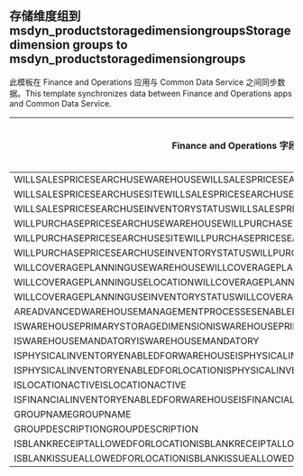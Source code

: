 ## <a name="storage-dimension-groups-to-msdyn_productstoragedimensiongroups"></a><span data-ttu-id="0deb9-101">存储维度组到 msdyn_productstoragedimensiongroups</span><span class="sxs-lookup"><span data-stu-id="0deb9-101">Storage dimension groups to msdyn_productstoragedimensiongroups</span></span>

<span data-ttu-id="0deb9-102">此模板在 Finance and Operations 应用与 Common Data Service 之间同步数据。</span><span class="sxs-lookup"><span data-stu-id="0deb9-102">This template synchronizes data between Finance and Operations apps and Common Data Service.</span></span>

<span data-ttu-id="0deb9-103">Finance and Operations 字段</span><span class="sxs-lookup"><span data-stu-id="0deb9-103">Finance and Operations field</span></span> | <span data-ttu-id="0deb9-104">映射类型</span><span class="sxs-lookup"><span data-stu-id="0deb9-104">Map type</span></span> | <span data-ttu-id="0deb9-105">其他 Dynamics 365 字段</span><span class="sxs-lookup"><span data-stu-id="0deb9-105">Other Dynamics 365 field</span></span> | <span data-ttu-id="0deb9-106">默认值</span><span class="sxs-lookup"><span data-stu-id="0deb9-106">Default value</span></span>
---|---|---|---
<span data-ttu-id="0deb9-107">WILLSALESPRICESEARCHUSEWAREHOUSE</span><span class="sxs-lookup"><span data-stu-id="0deb9-107">WILLSALESPRICESEARCHUSEWAREHOUSE</span></span> | >< | <span data-ttu-id="0deb9-108">msdyn_willsalespricesearchusewarehouse</span><span class="sxs-lookup"><span data-stu-id="0deb9-108">msdyn_willsalespricesearchusewarehouse</span></span> | 
<span data-ttu-id="0deb9-109">WILLSALESPRICESEARCHUSESITE</span><span class="sxs-lookup"><span data-stu-id="0deb9-109">WILLSALESPRICESEARCHUSESITE</span></span> | >< | <span data-ttu-id="0deb9-110">msdyn_willsalespricesearchusesite</span><span class="sxs-lookup"><span data-stu-id="0deb9-110">msdyn_willsalespricesearchusesite</span></span> | 
<span data-ttu-id="0deb9-111">WILLSALESPRICESEARCHUSEINVENTORYSTATUS</span><span class="sxs-lookup"><span data-stu-id="0deb9-111">WILLSALESPRICESEARCHUSEINVENTORYSTATUS</span></span> | >< | <span data-ttu-id="0deb9-112">msdyn_willsalespricesearchuseinventorystatus</span><span class="sxs-lookup"><span data-stu-id="0deb9-112">msdyn_willsalespricesearchuseinventorystatus</span></span> | 
<span data-ttu-id="0deb9-113">WILLPURCHASEPRICESEARCHUSEWAREHOUSE</span><span class="sxs-lookup"><span data-stu-id="0deb9-113">WILLPURCHASEPRICESEARCHUSEWAREHOUSE</span></span> | >< | <span data-ttu-id="0deb9-114">msdyn_willpurchasepricesearchusewarehouse</span><span class="sxs-lookup"><span data-stu-id="0deb9-114">msdyn_willpurchasepricesearchusewarehouse</span></span> | 
<span data-ttu-id="0deb9-115">WILLPURCHASEPRICESEARCHUSESITE</span><span class="sxs-lookup"><span data-stu-id="0deb9-115">WILLPURCHASEPRICESEARCHUSESITE</span></span> | >< | <span data-ttu-id="0deb9-116">msdyn_willpurchasepricesearchusesite</span><span class="sxs-lookup"><span data-stu-id="0deb9-116">msdyn_willpurchasepricesearchusesite</span></span> | 
<span data-ttu-id="0deb9-117">WILLPURCHASEPRICESEARCHUSEINVENTORYSTATUS</span><span class="sxs-lookup"><span data-stu-id="0deb9-117">WILLPURCHASEPRICESEARCHUSEINVENTORYSTATUS</span></span> | >< | <span data-ttu-id="0deb9-118">msdyn_willpurchpricesearchuseinventstatus</span><span class="sxs-lookup"><span data-stu-id="0deb9-118">msdyn_willpurchpricesearchuseinventstatus</span></span> | 
<span data-ttu-id="0deb9-119">WILLCOVERAGEPLANNINGUSEWAREHOUSE</span><span class="sxs-lookup"><span data-stu-id="0deb9-119">WILLCOVERAGEPLANNINGUSEWAREHOUSE</span></span> | >< | <span data-ttu-id="0deb9-120">msdyn_willcoverageplanusewarehouse</span><span class="sxs-lookup"><span data-stu-id="0deb9-120">msdyn_willcoverageplanusewarehouse</span></span> | 
<span data-ttu-id="0deb9-121">WILLCOVERAGEPLANNINGUSELOCATION</span><span class="sxs-lookup"><span data-stu-id="0deb9-121">WILLCOVERAGEPLANNINGUSELOCATION</span></span> | >< | <span data-ttu-id="0deb9-122">msdyn_iscoverageplanenabledforlocation</span><span class="sxs-lookup"><span data-stu-id="0deb9-122">msdyn_iscoverageplanenabledforlocation</span></span> | 
<span data-ttu-id="0deb9-123">WILLCOVERAGEPLANNINGUSEINVENTORYSTATUS</span><span class="sxs-lookup"><span data-stu-id="0deb9-123">WILLCOVERAGEPLANNINGUSEINVENTORYSTATUS</span></span> | >< | <span data-ttu-id="0deb9-124">msdyn_willcoverageplanuseinventorystatus</span><span class="sxs-lookup"><span data-stu-id="0deb9-124">msdyn_willcoverageplanuseinventorystatus</span></span> | 
<span data-ttu-id="0deb9-125">AREADVANCEDWAREHOUSEMANAGEMENTPROCESSESENABLED</span><span class="sxs-lookup"><span data-stu-id="0deb9-125">AREADVANCEDWAREHOUSEMANAGEMENTPROCESSESENABLED</span></span> | >< | <span data-ttu-id="0deb9-126">msdyn_areadvancedwmprocessesenabled</span><span class="sxs-lookup"><span data-stu-id="0deb9-126">msdyn_areadvancedwmprocessesenabled</span></span> | 
<span data-ttu-id="0deb9-127">ISWAREHOUSEPRIMARYSTORAGEDIMENSION</span><span class="sxs-lookup"><span data-stu-id="0deb9-127">ISWAREHOUSEPRIMARYSTORAGEDIMENSION</span></span> | >< | <span data-ttu-id="0deb9-128">msdyn_iswarehouseprimarystoragedimension</span><span class="sxs-lookup"><span data-stu-id="0deb9-128">msdyn_iswarehouseprimarystoragedimension</span></span> | 
<span data-ttu-id="0deb9-129">ISWAREHOUSEMANDATORY</span><span class="sxs-lookup"><span data-stu-id="0deb9-129">ISWAREHOUSEMANDATORY</span></span> | >< | <span data-ttu-id="0deb9-130">msdyn_iswarehousemandatory</span><span class="sxs-lookup"><span data-stu-id="0deb9-130">msdyn_iswarehousemandatory</span></span> | 
<span data-ttu-id="0deb9-131">ISPHYSICALINVENTORYENABLEDFORWAREHOUSE</span><span class="sxs-lookup"><span data-stu-id="0deb9-131">ISPHYSICALINVENTORYENABLEDFORWAREHOUSE</span></span> | >< | <span data-ttu-id="0deb9-132">msdyn_isphysicalinventoryenabledforwarehouse</span><span class="sxs-lookup"><span data-stu-id="0deb9-132">msdyn_isphysicalinventoryenabledforwarehouse</span></span> | 
<span data-ttu-id="0deb9-133">ISPHYSICALINVENTORYENABLEDFORLOCATION</span><span class="sxs-lookup"><span data-stu-id="0deb9-133">ISPHYSICALINVENTORYENABLEDFORLOCATION</span></span> | >< | <span data-ttu-id="0deb9-134">msdyn_isphysicalinventoryenabledforlocation</span><span class="sxs-lookup"><span data-stu-id="0deb9-134">msdyn_isphysicalinventoryenabledforlocation</span></span> | 
<span data-ttu-id="0deb9-135">ISLOCATIONACTIVE</span><span class="sxs-lookup"><span data-stu-id="0deb9-135">ISLOCATIONACTIVE</span></span> | >< | <span data-ttu-id="0deb9-136">msdyn_islocationactive</span><span class="sxs-lookup"><span data-stu-id="0deb9-136">msdyn_islocationactive</span></span> | 
<span data-ttu-id="0deb9-137">ISFINANCIALINVENTORYENABLEDFORWAREHOUSE</span><span class="sxs-lookup"><span data-stu-id="0deb9-137">ISFINANCIALINVENTORYENABLEDFORWAREHOUSE</span></span> | >< | <span data-ttu-id="0deb9-138">msdyn_isfinancialinventoryenabledforwarehouse</span><span class="sxs-lookup"><span data-stu-id="0deb9-138">msdyn_isfinancialinventoryenabledforwarehouse</span></span> | 
<span data-ttu-id="0deb9-139">GROUPNAME</span><span class="sxs-lookup"><span data-stu-id="0deb9-139">GROUPNAME</span></span> | = | <span data-ttu-id="0deb9-140">msdyn_groupname</span><span class="sxs-lookup"><span data-stu-id="0deb9-140">msdyn_groupname</span></span> | 
<span data-ttu-id="0deb9-141">GROUPDESCRIPTION</span><span class="sxs-lookup"><span data-stu-id="0deb9-141">GROUPDESCRIPTION</span></span> | = | <span data-ttu-id="0deb9-142">msdyn_groupdescription</span><span class="sxs-lookup"><span data-stu-id="0deb9-142">msdyn_groupdescription</span></span> | 
<span data-ttu-id="0deb9-143">ISBLANKRECEIPTALLOWEDFORLOCATION</span><span class="sxs-lookup"><span data-stu-id="0deb9-143">ISBLANKRECEIPTALLOWEDFORLOCATION</span></span> | >< | <span data-ttu-id="0deb9-144">msdyn_isblankreceiptallowedforlocation</span><span class="sxs-lookup"><span data-stu-id="0deb9-144">msdyn_isblankreceiptallowedforlocation</span></span> | 
<span data-ttu-id="0deb9-145">ISBLANKISSUEALLOWEDFORLOCATION</span><span class="sxs-lookup"><span data-stu-id="0deb9-145">ISBLANKISSUEALLOWEDFORLOCATION</span></span> | >< | <span data-ttu-id="0deb9-146">msdyn_isblankissueallowedforlocation</span><span class="sxs-lookup"><span data-stu-id="0deb9-146">msdyn_isblankissueallowedforlocation</span></span> | 

